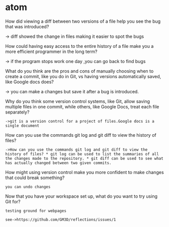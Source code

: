 # atom
How did viewing a diff between two versions of a file help you see the bug that
was introduced?

->  diff showed the change in files making it easier to spot the bugs

How could having easy access to the entire history of a file make you a more
efficient programmer in the long term?

->  if the program stops work one day ,you can go back to find bugs

What do you think are the pros and cons of manually choosing when to create a
commit, like you do in Git, vs having versions automatically saved, like Google
docs does?

->    you can make a changes but save it after a bug is introduced.

Why do you think some version control systems, like Git, allow saving multiple
files in one commit, while others, like Google Docs, treat each file separately?

    ->git is a version control for a project of files.Google docs is a single document

How can you use the commands git log and git diff to view the history of files?

    ->How can you use the commands git log and git diff to view the history of files? * git log can be used to list the summaries of all the changes made to the repository. * git diff can be used to see what has actually changed between two given commits.

How might using version control make you more confident to make changes that
could break something?

    you can undo changes

Now that you have your workspace set up, what do you want to try using Git for?

    testing ground for webpages

    see->https://github.com/GM3D/reflections/issues/1
